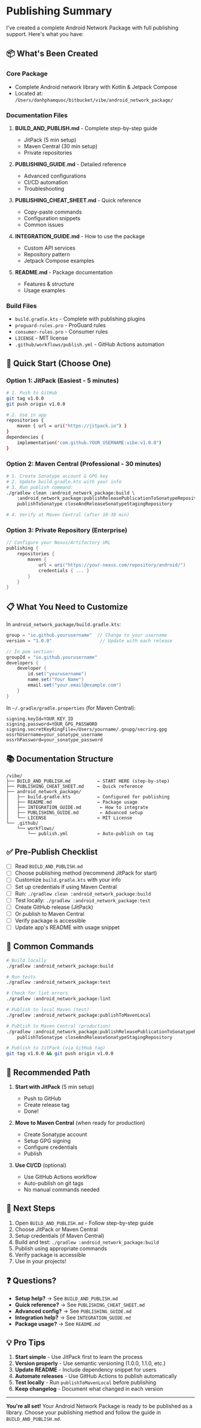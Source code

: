# Publishing Summary

I've created a complete Android Network Package with full publishing support. Here's what you have:

## 📦 What's Been Created

### Core Package
- Complete Android network library with Kotlin & Jetpack Compose
- Located at: `/Users/danhphamquoc/bitbucket/vibe/android_network_package/`

### Documentation Files

1. **BUILD_AND_PUBLISH.md** - Complete step-by-step guide
   - JitPack (5 min setup)
   - Maven Central (30 min setup)
   - Private repositories

2. **PUBLISHING_GUIDE.md** - Detailed reference
   - Advanced configurations
   - CI/CD automation
   - Troubleshooting

3. **PUBLISHING_CHEAT_SHEET.md** - Quick reference
   - Copy-paste commands
   - Configuration snippets
   - Common issues

4. **INTEGRATION_GUIDE.md** - How to use the package
   - Custom API services
   - Repository pattern
   - Jetpack Compose examples

5. **README.md** - Package documentation
   - Features & structure
   - Usage examples

### Build Files
- `build.gradle.kts` - Complete with publishing plugins
- `proguard-rules.pro` - ProGuard rules
- `consumer-rules.pro` - Consumer rules
- `LICENSE` - MIT license
- `.github/workflows/publish.yml` - GitHub Actions automation

## 🚀 Quick Start (Choose One)

### Option 1: JitPack (Easiest - 5 minutes)
```bash
# 1. Push to GitHub
git tag v1.0.0
git push origin v1.0.0

# 2. Use in app
repositories {
    maven { url = uri("https://jitpack.io") }
}
dependencies {
    implementation("com.github.YOUR_USERNAME:vibe:v1.0.0")
}
```

### Option 2: Maven Central (Professional - 30 minutes)
```bash
# 1. Create Sonatype account & GPG key
# 2. Update build.gradle.kts with your info
# 3. Run publish command:
./gradlew clean :android_network_package:build \
    :android_network_package:publishReleasePublicationToSonatypeRepository \
    publishToSonatype closeAndReleaseSonatypeStagingRepository

# 4. Verify at Maven Central (after 10-30 min)
```

### Option 3: Private Repository (Enterprise)
```gradle
// Configure your Nexus/Artifactory URL
publishing {
    repositories {
        maven {
            url = uri("https://your-nexus.com/repository/android/")
            credentials { ... }
        }
    }
}
```

## 📋 What You Need to Customize

In `android_network_package/build.gradle.kts`:

```gradle
group = "io.github.yourusername"  // Change to your username
version = "1.0.0"                  // Update with each release

// In pom section:
groupId = "io.github.yourusername"
developers {
    developer {
        id.set("yourusername")
        name.set("Your Name")
        email.set("your.email@example.com")
    }
}
```

In `~/.gradle/gradle.properties` (for Maven Central):

```properties
signing.keyId=YOUR_KEY_ID
signing.password=YOUR_GPG_PASSWORD
signing.secretKeyRingFile=/Users/yourname/.gnupg/secring.gpg
ossrhUsername=your_sonatype_username
ossrhPassword=your_sonatype_password
```

## 📚 Documentation Structure

```
/vibe/
├── BUILD_AND_PUBLISH.md          ← START HERE (step-by-step)
├── PUBLISHING_CHEAT_SHEET.md     ← Quick reference
├── android_network_package/
│   ├── build.gradle.kts          ← Configured for publishing
│   ├── README.md                 ← Package usage
│   ├── INTEGRATION_GUIDE.md       ← How to integrate
│   ├── PUBLISHING_GUIDE.md        ← Advanced setup
│   └── LICENSE                   ← MIT License
└── .github/
    └── workflows/
        └── publish.yml           ← Auto-publish on tag
```

## ✅ Pre-Publish Checklist

- [ ] Read `BUILD_AND_PUBLISH.md`
- [ ] Choose publishing method (recommend JitPack for start)
- [ ] Customize `build.gradle.kts` with your info
- [ ] Set up credentials if using Maven Central
- [ ] Run: `./gradlew clean :android_network_package:build`
- [ ] Test locally: `./gradlew :android_network_package:test`
- [ ] Create GitHub release (JitPack)
- [ ] Or publish to Maven Central
- [ ] Verify package is accessible
- [ ] Update app's README with usage snippet

## 🔧 Common Commands

```bash
# Build locally
./gradlew :android_network_package:build

# Run tests
./gradlew :android_network_package:test

# Check for lint errors
./gradlew :android_network_package:lint

# Publish to local Maven (test)
./gradlew :android_network_package:publishToMavenLocal

# Publish to Maven Central (production)
./gradlew :android_network_package:publishReleasePublicationToSonatypeRepository \
    publishToSonatype closeAndReleaseSonatypeStagingRepository

# Publish to JitPack (via GitHub tag)
git tag v1.0.0 && git push origin v1.0.0
```

## 🎯 Recommended Path

1. **Start with JitPack** (5 min setup)
   - Push to GitHub
   - Create release tag
   - Done!

2. **Move to Maven Central** (when ready for production)
   - Create Sonatype account
   - Setup GPG signing
   - Configure credentials
   - Publish

3. **Use CI/CD** (optional)
   - Use GitHub Actions workflow
   - Auto-publish on git tags
   - No manual commands needed

## 📖 Next Steps

1. Open `BUILD_AND_PUBLISH.md` - Follow step-by-step guide
2. Choose JitPack or Maven Central
3. Setup credentials (if Maven Central)
4. Build and test: `./gradlew :android_network_package:build`
5. Publish using appropriate commands
6. Verify package is accessible
7. Use in your projects!

## ❓ Questions?

- **Setup help?** → See `BUILD_AND_PUBLISH.md`
- **Quick reference?** → See `PUBLISHING_CHEAT_SHEET.md`
- **Advanced config?** → See `PUBLISHING_GUIDE.md`
- **Integration help?** → See `INTEGRATION_GUIDE.md`
- **Package usage?** → See `README.md`

## 💡 Pro Tips

1. **Start simple** - Use JitPack first to learn the process
2. **Version properly** - Use semantic versioning (1.0.0, 1.1.0, etc.)
3. **Update README** - Include dependency snippet for users
4. **Automate releases** - Use GitHub Actions to publish automatically
5. **Test locally** - Run `publishToMavenLocal` before publishing
6. **Keep changelog** - Document what changed in each version

---

**You're all set!** Your Android Network Package is ready to be published as a library. Choose your publishing method and follow the guide in `BUILD_AND_PUBLISH.md`.
